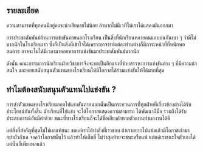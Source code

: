 ﻿## รายละเอียด

ความสามารถที่ทุกคนมีอยู่คงจะน่าเสียดายไม่น้อย ถ้าหากไม่มีเวทีให้เราได้แสดงมันออกมา

การประชาสัมพันธ์ด้านการแข่งขันภายนอกโรงเรียน เป็นสิ่งที่นักเรียนหลายคนแอบบ่นกันเบา ๆ ว่ามีไม่มากนักในโรงเรียนเรา ซึ่งก็เป็นสิ่งที่เข้าใจได้เพราะอาจารย์แต่ละท่านต่างก็มีภาระหน้าที่ที่หนักพอสมควร อาจจะไม่ได้มีเวลามาคอยหาการแข่งขันมาประชาสัมพันธ์มากนัก

ดังนั้น คณะกรรมการนักเรียนฝ่ายวิชาการจึงจะขอเป็นอีกแรงที่ช่วยสรรหาการแข่งขันต่าง ๆ ที่มีความน่าสนใจ และคอยสนับสนุนตัวแทนของโรงเรียนให้มีโอกาสได้ร่วมแข่งขันให้ได้มากที่สุด

## ทำไมต้องสนับสนุนตัวแทนไปแข่งขัน ?

การส่งตัวแทนของโรงเรียนออกไปแข่งขันภายนอกนั้นเป็นกระบวนการที่ทุกฝ่ายที่เกี่ยวข้องต่างได้รับประโยชน์กันทั้งสิ้น นักเรียนที่ไปแข่ง จะได้โอกาสแสดงความสามารถ ได้พัฒนาฝีมือ รวมถึงได้รับประสบการณ์อันมีค่าด้วย ขณะที่ทางโรงเรียนก็จะได้ชื่อเสียงถ้าหากตัวแทนทำผลงานได้ดี

แต่สิ่งที่สำคัญที่สุดไม่ใช่ผลแพ้ชนะ ขอแค่เราได้ทำสิ่งที่เราชอบ ถ้าเราอยากไปแข่งแล้วมีโอกาสเข้ามา อย่ามัวลังเล จงคว้าโอกาสนั้นไว้ แล้วทำให้เต็มที่ ไม่ว่าสุดท้ายจะชนะหรือแพ้ แต่แค่เราชนะใจตัวเองได้ แค่นั้นก็เพียงพอแล้ว
<!--stackedit_data:
eyJoaXN0b3J5IjpbMTIxNzE2ODI1OF19
-->